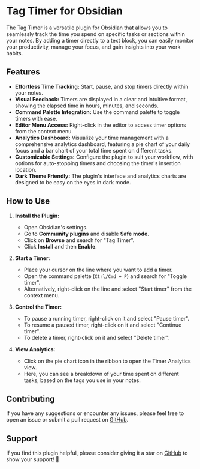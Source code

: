 # Tag Timer for Obsidian

The Tag Timer is a versatile plugin for Obsidian that allows you to seamlessly track the time you spend on specific tasks or sections within your notes. By adding a timer directly to a text block, you can easily monitor your productivity, manage your focus, and gain insights into your work habits.

## Features

- **Effortless Time Tracking:** Start, pause, and stop timers directly within your notes.
- **Visual Feedback:** Timers are displayed in a clear and intuitive format, showing the elapsed time in hours, minutes, and seconds.
- **Command Palette Integration:** Use the command palette to toggle timers with ease.
- **Editor Menu Access:** Right-click in the editor to access timer options from the context menu.
- **Analytics Dashboard:** Visualize your time management with a comprehensive analytics dashboard, featuring a pie chart of your daily focus and a bar chart of your total time spent on different tasks.
- **Customizable Settings:** Configure the plugin to suit your workflow, with options for auto-stopping timers and choosing the timer's insertion location.
- **Dark Theme Friendly:** The plugin's interface and analytics charts are designed to be easy on the eyes in dark mode.

## How to Use

1.  **Install the Plugin:**
    -   Open Obsidian's settings.
    -   Go to **Community plugins** and disable **Safe mode**.
    -   Click on **Browse** and search for "Tag Timer".
    -   Click **Install** and then **Enable**.

2.  **Start a Timer:**
    -   Place your cursor on the line where you want to add a timer.
    -   Open the command palette (`Ctrl/Cmd + P`) and search for "Toggle timer".
    -   Alternatively, right-click on the line and select "Start timer" from the context menu.

3.  **Control the Timer:**
    -   To pause a running timer, right-click on it and select "Pause timer".
    -   To resume a paused timer, right-click on it and select "Continue timer".
    -   To delete a timer, right-click on it and select "Delete timer".

4.  **View Analytics:**
    -   Click on the pie chart icon in the ribbon to open the Timer Analytics view.
    -   Here, you can see a breakdown of your time spent on different tasks, based on the tags you use in your notes.

## Contributing

If you have any suggestions or encounter any issues, please feel free to open an issue or submit a pull request on [GitHub](https://github.com/quantavil/Tag-Timer).

## Support

If you find this plugin helpful, please consider giving it a star on [GitHub](https://github.com/quantavil/Tag-Timer) to show your support! 🌟
